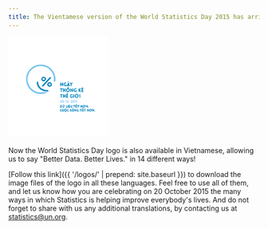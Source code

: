 ```yaml
---
title: The Vientamese version of the World Statistics Day 2015 has arrived
---
```


<img src="/logos/vi/WorldStatsDay_Logo_VI.png" alt="World Statistics Day 2015 logo in Vientamese" style="width:200px"><br><br>Now the World Statistics Day logo is also available in Vietnamese, allowing us to say "Better Data. Better Lives." in 14 different ways!  

[Follow this link]({{ '/logos/' | prepend: site.baseurl }}) to download the image files of the logo in all these languages. Feel free to use all of them, and let us know how you are celebrating on 20 October 2015 the many ways in which Statistics is helping improve everybody's lives.  And do not forget to share with us any additional translations, by contacting us at <statistics@un.org>.
